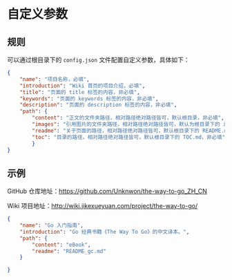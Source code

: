 # 自定义参数

## 规则

可以通过根目录下的 `config.json` 文件配置自定义参数，具体如下：

```json
{
	"name": "项目名称，必填",
	"introduction": "Wiki 首页的项目介绍，必填",
	"title": "页面的 title 标签的内容，非必填",
	"keywords": "页面的 keywords 标签的内容，非必填",
	"description": "页面的 description 标签的内容，非必填",
	"path": {
		"content": "正文的文件夹路径，相对路径绝对路径皆可，默认根目录，非必填",
		"images": "引用图片的文件夹路径，相对路径绝对路径皆可，默认为根目录下的 images 文件夹，非必填",
		"readme": "关于页面的路径，相对路径绝对路径皆可，默认根目录下的 README.md，非必填",
		"toc": "目录的路径，相对路径绝对路径皆可，默认根目录下的 TOC.md，非必填"
		}
}
```

## 示例

GitHub 仓库地址：<https://github.com/Unknwon/the-way-to-go_ZH_CN>   

Wiki 项目地址：<http://wiki.jikexueyuan.com/project/the-way-to-go/>   

```json
{
	"name": "Go 入门指南",
	"introduction": "Go 经典书籍《The Way To Go》的中文译本。",
	"path": {
		"content": "eBook",
		"readme": "README_gc.md"
	}

}
```
